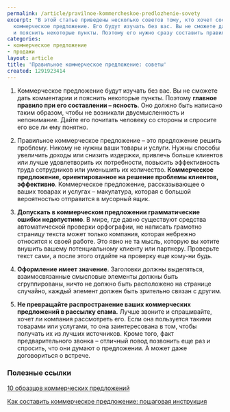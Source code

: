 ```yaml
---
permalink: /article/pravilnoe-kommercheskoe-predlozhenie-sovety
excerpt: "В этой статье приведены несколько советов тому, кто хочет составить отличное
  коммерческое предложение. Его будут изучать без вас. Вы не сможете дать комментарии
  и пояснить некоторые пункты. Поэтому его нужно сразу составить правильно.\r\n"
categories:
- коммерческое предложение
- продажи
layout: article
title: 'Правильное коммерческое предложение: советы'
created: 1291923414
---
```

1) Коммерческое предложение будут изучать без вас. Вы не сможете дать комментарии и пояснить некоторые пункты. Поэтому **главное правило при его составлении – ясность**. Оно должно быть написано таким образом, чтобы не возникали двусмысленность и непонимание. Дайте его почитать человеку со стороны и спросите его все ли ему понятно.

2) Правильное коммерческое предложение – это предложение решить проблему. Никому не нужны ваши товары и услуги. Нужны способы увеличить доходы или снизить издержки, привлечь больше клиентов или лучше удовлетворить их потребности, повысить эффективность труда сотрудников или уменьшить их количество. **Коммерческое предложение, ориентированное на решение проблемы клиентов, эффективно**. Коммерческое предложение, рассказывающее о ваших товарах и услугах – макулатура, которая с большой вероятностью отправится в мусорный ящик.

3) **Допускать в коммерческом предложении грамматические ошибки недопустимо**. В мире, где давно существуют средства автоматической проверки орфографии, не написать грамотно страницу текста может только компания, которая небрежно относится к своей работе. Это явно не та мысль, которую вы хотите внушить вашему потенциальному клиенту или партнеру. Проверьте текст сами, а после этого отдайте на проверку еще кому-ни будь.

4) **Оформление имеет значение**. Заголовки должны выделяться, взаимосвязанные смысловые элементы должны быть сгруппированы, ничто не должно быть расположено на странице случайно, каждый элемент должен быть зрительно связан с другим.

5) **Не превращайте распространение ваших коммерческих предложений в рассылку спама.** Лучше звоните и спрашивайте, хочет ли компания рассмотреть его. Если она пользуется такими товарами или услугами, то она заинтересована в том, чтобы получать их из лучших источников. Кроме того, факт предварительного звонка – отличный повод позвонить еще раз и спросить, что они думают о предложении. А может даже договориться о встрече.

### Полезные ссылки ###

[10 образцов коммерческих предложений][10 _ _]

[Как составить коммерческое предложение: пошаговая инструкция][_ _ _ _]


[10 _ _]: http://www.business101.ru/article/образец-коммерческое-предложение
[_ _ _ _]: http://www.business101.ru/article/kak-sostavit-kommercheskoe-predlozhenie-po
